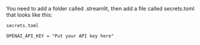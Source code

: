 You need to add a folder called .streamlit, then add a file called secrets.toml that looks like this:
  
`secrets.toml`

`OPENAI_API_KEY = "Put your API key here"`
